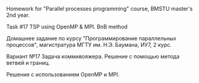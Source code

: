 Homework for "Parallel processes programming" course, BMSTU master's 2nd year.

Task #17 TSP using OpenMP & MPI. BnB method


Домашнее задание по курсу "Программирование параллельных процессов", магистратура МГТУ им. Н.Э. Баумана, ИУ7, 2 курс.

Вариант №17 Задача коммивояжера. Решение с помощью метода ветвей и границ.

Решение с использованием OpenMP и MPI.

